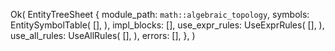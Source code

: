 Ok(
    EntityTreeSheet {
        module_path: `math::algebraic_topology`,
        symbols: EntitySymbolTable(
            [],
        ),
        impl_blocks: [],
        use_expr_rules: UseExprRules(
            [],
        ),
        use_all_rules: UseAllRules(
            [],
        ),
        errors: [],
    },
)
